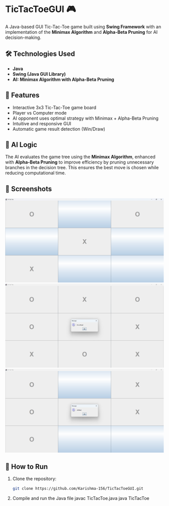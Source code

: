 # TicTacToeGUI 🎮

A Java-based GUI Tic-Tac-Toe game built using **Swing Framework** with an implementation of the **Minimax Algorithm** and **Alpha-Beta Pruning** for AI decision-making.

## 🛠️ Technologies Used
- **Java**
- **Swing (Java GUI Library)**
- **AI: Minimax Algorithm with Alpha-Beta Pruning**

## 📌 Features
- Interactive 3x3 Tic-Tac-Toe game board
- Player vs Computer mode
- AI opponent uses optimal strategy with Minimax + Alpha-Beta Pruning
- Intuitive and responsive GUI
- Automatic game result detection (Win/Draw)

## 🧠 AI Logic
The AI evaluates the game tree using the **Minimax Algorithm**, enhanced with **Alpha-Beta Pruning** to improve efficiency by pruning unnecessary branches in the decision tree. This ensures the best move is chosen while reducing computational time.

## 📸 Screenshots
![Game Screenshot](AI(0)_PLAYER(X).png)
![Game Screenshot](MATCH_DRAW.png)
![Game Screenshot](AI_WINS.png)

## 🚀 How to Run
1. Clone the repository:
   ```bash
   git clone https://github.com/Karishma-156/TicTacToeGUI.git

2. Compile and run the Java file
javac TicTacToe.java
java TicTacToe

